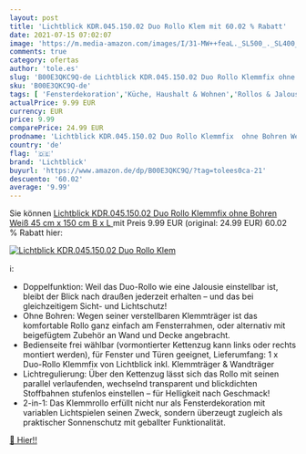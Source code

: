 ```yaml
---
layout: post
title: 'Lichtblick KDR.045.150.02 Duo Rollo Klem mit 60.02 % Rabatt'
date: 2021-07-15 07:02:07
image: 'https://m.media-amazon.com/images/I/31-MW++feaL._SL500_._SL400_.jpg'
comments: true
category: ofertas
author: 'tole.es'
slug: 'B00E3QKC9Q-de Lichtblick KDR.045.150.02 Duo Rollo Klemmfix ohne Bohren...'
sku: 'B00E3QKC9Q-de'
tags: [ 'Fensterdekoration','Küche, Haushalt & Wohnen','Rollos & Jalousien','Seitenzug- & Springrollos','Wohnaccessoires & Deko','lichtblick', ]
actualPrice: 9.99 EUR
currency: EUR
price: 9.99
comparePrice: 24.99 EUR
prodname: 'Lichtblick KDR.045.150.02 Duo Rollo Klemmfix  ohne Bohren Weiß  45 cm x 150 cm  B x L '
country: 'de'
flag: '🇩🇪'
brand: 'Lichtblick'
buyurl: 'https://www.amazon.de/dp/B00E3QKC9Q/?tag=tolees0ca-21'
descuento: '60.02'
average: '9.99'
---
```


Sie können [Lichtblick KDR.045.150.02 Duo Rollo Klemmfix  ohne Bohren Weiß  45 cm x 150 cm  B x L ](https://www.amazon.de/dp/B00E3QKC9Q/?tag=tolees0ca-21) mit Preis 9.99 EUR (original: 24.99 EUR) 60.02 % Rabatt hier:

[![Lichtblick KDR.045.150.02 Duo Rollo Klem](https://m.media-amazon.com/images/I/31-MW++feaL._SL500_._SL400_.jpg)](https://www.amazon.de/dp/B00E3QKC9Q/?tag=tolees0ca-21)

ℹ️:

- Doppelfunktion: Weil das Duo-Rollo wie eine Jalousie einstellbar ist, bleibt der Blick nach draußen jederzeit erhalten – und das bei gleichzeitigem Sicht- und Lichtschutz!
- Ohne Bohren: Wegen seiner verstellbaren Klemmträger ist das komfortable Rollo ganz einfach am Fensterrahmen, oder alternativ mit beigefügtem Zubehör an Wand und Decke angebracht.
- Bedienseite frei wählbar (vormontierter Kettenzug kann links oder rechts montiert werden), für Fenster und Türen geeignet, Lieferumfang: 1 x Duo-Rollo Klemmfix von Lichtblick inkl. Klemmträger & Wandträger
- Lichtregulierung: Über den Kettenzug lässt sich das Rollo mit seinen parallel verlaufenden, wechselnd transparent und blickdichten Stoffbahnen stufenlos einstellen – für Helligkeit nach Geschmack!
- 2-in-1: Das Klemmrollo erfüllt nicht nur als Fensterdekoration mit variablen Lichtspielen seinen Zweck, sondern überzeugt zugleich als praktischer Sonnenschutz mit geballter Funktionalität.

[🛒 Hier!!](https://www.amazon.de/dp/B00E3QKC9Q/?tag=tolees0ca-21)
